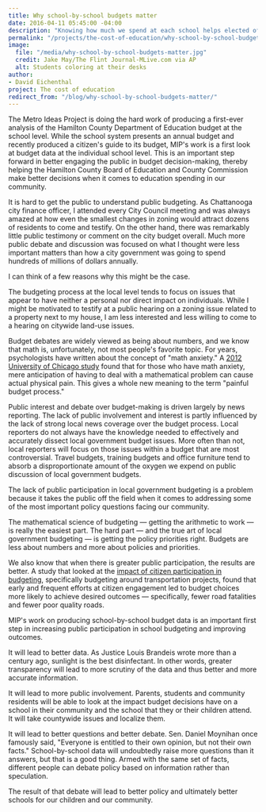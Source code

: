 ```yaml
---
title: Why school-by-school budgets matter
date: 2016-04-11 05:45:00 -04:00
description: "Knowing how much we spend at each school helps elected officials make better, more informed decisions."
permalink: "/projects/the-cost-of-education/why-school-by-school-budgets-matter/"
image:
  file: "/media/why-school-by-school-budgets-matter.jpg"
  credit: Jake May/The Flint Journal-MLive.com via AP
  alt: Students coloring at their desks
author:
- David Eichenthal
project: The cost of education
redirect_from: "/blog/why-school-by-school-budgets-matter/"
---
```


The Metro Ideas Project is doing the hard work of producing a first-ever analysis of the Hamilton County Department of Education budget at the school level. While the school system presents an annual budget and recently produced a citizen's guide to its budget, MIP's work is a first look at budget data at the individual school level. This is an important step forward in better engaging the public in budget decision-making, thereby helping the Hamilton County Board of Education and County Commission make better decisions when it comes to education spending in our community.

It is hard to get the public to understand public budgeting. As Chattanooga city finance officer, I attended every City Council meeting and was always amazed at how even the smallest changes in zoning would attract dozens of residents to come and testify. On the other hand, there was remarkably little public testimony or comment on the city budget overall. Much more public debate and discussion was focused on what I thought were less important matters than how a city government was going to spend hundreds of millions of dollars annually.

I can think of a few reasons why this might be the case.

The budgeting process at the local level tends to focus on issues that appear to have neither a personal nor direct impact on individuals. While I might be motivated to testify at a public hearing on a zoning issue related to a property next to my house, I am less interested and less willing to come to a hearing on citywide land-use issues.

Budget debates are widely viewed as being about numbers, and we know that math is, unfortunately, not most people's favorite topic. For years, psychologists have written about the concept of "math anxiety." A [2012 University of Chicago study](http://www.ncbi.nlm.nih.gov/pubmed/23118929) found that for those who have math anxiety, mere anticipation of having to deal with a mathematical problem can cause actual physical pain. This gives a whole new meaning to the term "painful budget process."

Public interest and debate over budget-making is driven largely by news reporting. The lack of public involvement and interest is partly influenced by the lack of strong local news coverage over the budget process. Local reporters do not always have the knowledge needed to effectively and accurately dissect local government budget issues. More often than not, local reporters will focus on those issues within a budget that are most controversial. Travel budgets, training budgets and office furniture tend to absorb a disproportionate amount of the oxygen we expend on public discussion of local government budgets.

The lack of public participation in local government budgeting is a problem because it takes the public off the field when it comes to addressing some of the most important policy questions facing our community.

The mathematical science of budgeting — getting the arithmetic to work — is really the easiest part. The hard part — and the true art of local government budgeting — is getting the policy priorities right. Budgets are less about numbers and more about policies and priorities.

We also know that when there is greater public participation, the results are better. A study that looked at the [impact of citizen participation in budgeting](http://www.pmranet.org/~pmranet/conferences/OSU2009/papers/Neshkova,%20Milena,%20and%20Guo,%20Hai.%20%20Public%20Involvement%20and%20Organizational%20Performance%20-%20Evidence%20from%20State%20Agencies.pdf), specifically budgeting around transportation projects, found that early and frequent efforts at citizen engagement led to budget choices more likely to achieve desired outcomes — specifically, fewer road fatalities and fewer poor quality roads.

MIP's work on producing school-by-school budget data is an important first step in increasing public participation in school budgeting and improving outcomes.

It will lead to better data. As Justice Louis Brandeis wrote more than a century ago, sunlight is the best disinfectant. In other words, greater transparency will lead to more scrutiny of the data and thus better and more accurate information.

It will lead to more public involvement. Parents, students and community residents will be able to look at the impact budget decisions have on a school in their community and the school that they or their children attend. It will take countywide issues and localize them.

It will lead to better questions and better debate. Sen. Daniel Moynihan once famously said, "Everyone is entitled to their own opinion, but not their own facts." School-by-school data will undoubtedly raise more questions than it answers, but that is a good thing. Armed with the same set of facts, different people can debate policy based on information rather than speculation.

The result of that debate will lead to better policy and ultimately better schools for our children and our community.